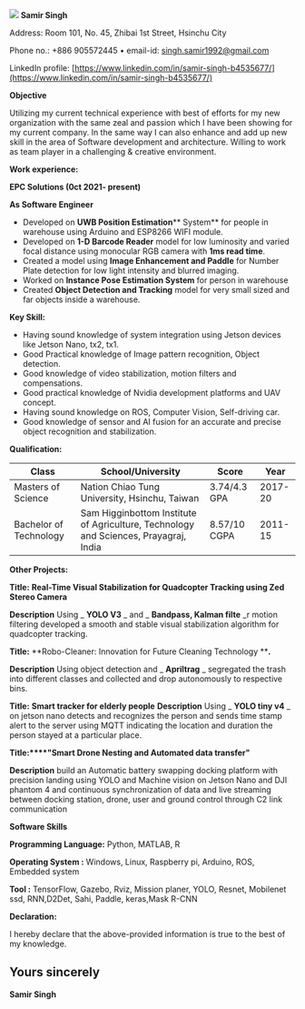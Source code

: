 ![](RackMultipart20220329-4-iiddgl_html_5ab6f0812b3f593b.jpg) **Samir Singh**

Address: Room 101, No. 45, Zhibai 1st Street, Hsinchu City

Phone no.: +886 905572445 • email-id:  [singh.samir1992@gmail.com](mailto:singh.samir1992@gmail.com)

LinkedIn profile: [https://www.linkedin.com/in/samir-singh-b4535677/](https://www.linkedin.com/in/samir-singh-b4535677/)

**Objective**

Utilizing my current technical experience with best of efforts for my new organization with the same zeal and passion which I have been showing for my current company. In the same way I can also enhance and add up new skill in the area of Software development and architecture. Willing to work as team player in a challenging &amp; creative environment.

**Work experience:**

**EPC Solutions (0ct 2021- present)**

**As Software Engineer**

- Developed on **UWB Position Estimation**** System** for people in warehouse using Arduino and ESP8266 WIFI module.
- Developed on **1-D Barcode Reader** model for low luminosity and varied focal distance using monocular RGB camera with **1ms read time**.
- Created a model using **Image Enhancement and Paddle** for Number Plate detection for low light intensity and blurred imaging.
- Worked on **Instance Pose Estimation System** for person in warehouse
- Created **Object Detection and Tracking** model for very small sized and far objects inside a warehouse.

**Key Skill:**

- Having sound knowledge of system integration using Jetson devices like Jetson Nano, tx2, tx1.
- Good Practical knowledge of Image pattern recognition, Object detection.
- Good knowledge of video stabilization, motion filters and compensations.
- Good practical knowledge of Nvidia development platforms and UAV concept.
- Having sound knowledge on ROS, Computer Vision, Self-driving car.
- Good knowledge of sensor and AI fusion for an accurate and precise object recognition and stabilization.

**Qualification:**

| **Class** | **School/University** | **Score** | **Year** |
| --- | --- | --- | --- |
| Masters of Science | Nation Chiao Tung University, Hsinchu, Taiwan | 3.74/4.3 GPA | 2017-20 |
| Bachelor of Technology | Sam Higginbottom Institute of Agriculture, Technology and Sciences, Prayagraj, India | 8.57/10 CGPA | 2011-15 |

**Other Projects:**

**Title:** **Real-Time Visual Stabilization for Quadcopter Tracking using Zed Stereo Camera**

**Description** Using _ **YOLO V3** _ and _ **Bandpass, Kalman filte** _r motion filtering developed a smooth and stable visual stabilization algorithm for quadcopter tracking.

**Title:** **Robo-Cleaner: Innovation for Future Cleaning Technology ****.**

**Description** Using object detection and _ **Apriltrag** _ segregated the trash into different classes and collected and drop autonomously to respective bins.

**Title:** **Smart tracker for elderly people**
**Description** Using _ **YOLO tiny v4** _ on jetson nano detects and recognizes the person and sends time stamp alert to the server using MQTT indicating the location and duration the person stayed at a particular place.

**Title:****&quot;Smart Drone Nesting and Automated data transfer&quot;**

**Description** build an Automatic battery swapping docking platform with precision landing using YOLO and Machine vision on Jetson Nano and DJI phantom 4 and continuous synchronization of data and live streaming between docking station, drone, user and ground control through C2 link communication

**Software Skills**

**Programming Language:** Python, MATLAB, R

**Operating System :** Windows, Linux, Raspberry pi, Arduino, ROS, Embedded system

**Tool :** TensorFlow, Gazebo, Rviz, Mission planer, YOLO, Resnet, Mobilenet ssd, RNN,D2Det, Sahi, Paddle, keras,Mask R-CNN

**Declaration:**

I hereby declare that the above-provided information is true to the best of my knowledge.

##

## Yours sincerely

**Samir Singh**
